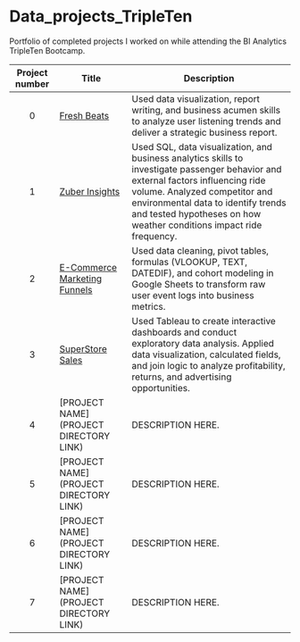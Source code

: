 # Data_projects_TripleTen

Portfolio of completed projects I worked on while attending the BI Analytics TripleTen Bootcamp.

| Project number | Title | Description |
| :-----------: | ----------- |----------- |
| 0 | [Fresh Beats](https://github.com/allact/Data_projects_TripleTen/tree/main/Fresh%20Beats) | Used data visualization, report writing, and business acumen skills to analyze user listening trends and deliver a strategic business report. |
| 1 | [Zuber Insights](https://github.com/allact/Data_projects_TripleTen/tree/main/Zuber%20Insights) | Used SQL, data visualization, and business analytics skills to investigate passenger behavior and external factors influencing ride volume. Analyzed competitor and environmental data to identify trends and tested hypotheses on how weather conditions impact ride frequency. |
| 2 | [E-Commerce Marketing Funnels](https://github.com/allact/Data_projects_TripleTen/tree/main/ECommerce%20Marketing%20Funnels) | Used data cleaning, pivot tables, formulas (VLOOKUP, TEXT, DATEDIF), and cohort modeling in Google Sheets to transform raw user event logs into business metrics. |
| 3 | [SuperStore Sales](https://github.com/allact/Data_projects_TripleTen/tree/main/SuperStore%20Sales) | Used Tableau to create interactive dashboards and conduct exploratory data analysis. Applied data visualization, calculated fields, and join logic to analyze profitability, returns, and advertising opportunities. |
| 4 | [PROJECT NAME](PROJECT DIRECTORY LINK) | DESCRIPTION HERE. |
| 5 | [PROJECT NAME](PROJECT DIRECTORY LINK) | DESCRIPTION HERE. |
| 6 | [PROJECT NAME](PROJECT DIRECTORY LINK) | DESCRIPTION HERE. |
| 7 | [PROJECT NAME](PROJECT DIRECTORY LINK) | DESCRIPTION HERE. |
<!--
| 8 | [PROJECT NAME](PROJECT DIRECTORY LINK) | DESCRIPTION HERE. |
| 9 | [PROJECT NAME](PROJECT DIRECTORY LINK) | DESCRIPTION HERE. |
| 10| [PROJECT NAME](PROJECT DIRECTORY LINK) | DESCRIPTION HERE. |
-->
